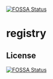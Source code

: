 [![FOSSA Status](https://app.fossa.io/api/projects/git%2Bgithub.com%2Fatomsframework%2Fconsul-registry.svg?type=shield)](https://app.fossa.io/projects/git%2Bgithub.com%2Fatomsframework%2Fconsul-registry?ref=badge_shield)

# registry

## License
[![FOSSA Status](https://app.fossa.io/api/projects/git%2Bgithub.com%2Fatomsframework%2Fconsul-registry.svg?type=large)](https://app.fossa.io/projects/git%2Bgithub.com%2Fatomsframework%2Fconsul-registry?ref=badge_large)